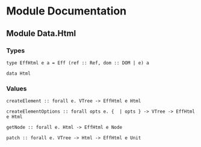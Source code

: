 # Module Documentation

## Module Data.Html

### Types

    type EffHtml e a = Eff (ref :: Ref, dom :: DOM | e) a

    data Html


### Values

    createElement :: forall e. VTree -> EffHtml e Html

    createElementOptions :: forall opts e. {  | opts } -> VTree -> EffHtml e Html

    getNode :: forall e. Html -> EffHtml e Node

    patch :: forall e. VTree -> Html -> EffHtml e Unit



